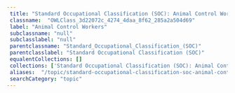 ```yaml
--- 
 title: "Standard Occupational Classification (SOC): Animal Control Workers" 
 classname:  "OWLClass_3d22072c_4274_4daa_8f62_285a2a504d69" 
 label: "Animal Control Workers" 
 subclassname: "null" 
 subclasslabel: "null" 
 parentclassname: "Standard_Occupational_Classification_(SOC)" 
 parentclasslabel: "Standard Occupational Classification (SOC)" 
 equalentCollections: [] 
 collections: ['Standard Occupational Classification (SOC): Animal Control Workers']
 aliases:  "/topic/standard-occupational-classification-soc-animal-control-workers"  
 searchCategory: "topic" 
---
```

